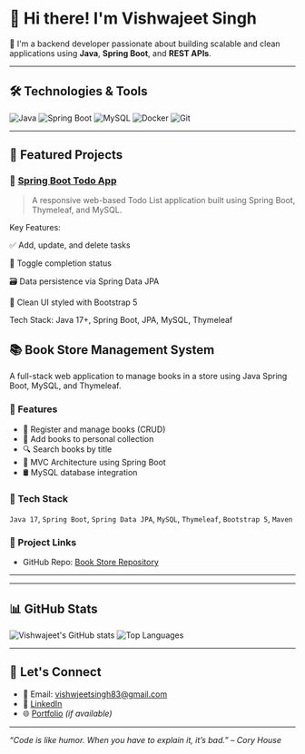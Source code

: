 
# 👋 Hi there! I'm Vishwajeet Singh

🚀 I'm a backend developer passionate about building scalable and clean applications using **Java**, **Spring Boot**, and **REST APIs**.

---

## 🛠️ Technologies & Tools
![Java](https://img.shields.io/badge/-Java-000?&logo=java)
![Spring Boot](https://img.shields.io/badge/-Spring%20Boot-000?&logo=springboot)
![MySQL](https://img.shields.io/badge/-MySQL-000?&logo=mysql)
![Docker](https://img.shields.io/badge/-Docker-000?&logo=docker)
![Git](https://img.shields.io/badge/-Git-000?&logo=git)

---

## 📌 Featured Projects

### 🔗 [ Spring Boot Todo App](https://github.com/Jeetrajput001/springboot-todo-app)
> A responsive web-based Todo List application built using Spring Boot, Thymeleaf, and MySQL.

Key Features:

✅ Add, update, and delete tasks

🔁 Toggle completion status

🗃️ Data persistence via Spring Data JPA

🎨 Clean UI styled with Bootstrap 5

Tech Stack: Java 17+, Spring Boot, JPA, MySQL, Thymeleaf

## 📚 Book Store Management System

A full-stack web application to manage books in a store using Java Spring Boot, MySQL, and Thymeleaf.

### 🔧 Features
- 📘 Register and manage books (CRUD)
- 📂 Add books to personal collection
- 🔍 Search books by title
- 🧩 MVC Architecture using Spring Boot
- 🛢️ MySQL database integration

### 🧰 Tech Stack
`Java 17`, `Spring Boot`, `Spring Data JPA`, `MySQL`, `Thymeleaf`, `Bootstrap 5`, `Maven`

### 🔗 Project Links
- GitHub Repo: [Book Store Repository](https://github.com/Jeetrajput001/book_store)

---



---

## 📊 GitHub Stats

![Vishwajeet's GitHub stats](https://github-readme-stats.vercel.app/api?username=jeetrajput001&show_icons=true&theme=radical)
![Top Languages](https://github-readme-stats.vercel.app/api/top-langs/?username=jeetrajput001&layout=compact&theme=radical)

---

## 💬 Let's Connect

- 📧 Email: vishwjeetsingh83@gmail.com
- 💼 [LinkedIn](https://www.linkedin.com/in/vishwajeet-singh-844b5622a/)
- 🌐 [Portfolio]() *(if available)*

---

_“Code is like humor. When you have to explain it, it’s bad.” – Cory House_


<!--
**Jeetrajput001/Jeetrajput001** is a ✨ _special_ ✨ repository because its `README.md` (this file) appears on your GitHub profile.

Here are some ideas to get you started:

- 🔭 I’m currently working on ...
- 🌱 I’m currently learning ...
- 👯 I’m looking to collaborate on ...
- 🤔 I’m looking for help with ...
- 💬 Ask me about ...
- 📫 How to reach me: ...
- 😄 Pronouns: ...
- ⚡ Fun fact: ...
-->
